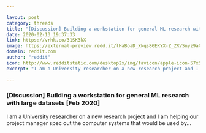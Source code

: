 ```yaml
---

layout: post
category: threads
title: "[Discussion] Building a workstation for general ML research with large datasets [Feb 2020]"
date: 2020-02-13 19:37:33
link: https://vrhk.co/31SK3kX
image: https://external-preview.redd.it/lHaBoaD_Xkqs8GEKYX-Z_ZRVSnyz9aCQgScZ7b4HVC8.jpg?width=800&height=418.848167539&auto=webp&s=3a8b4daebc88bcef5f2be231a25003d9fa2b94c8
domain: reddit.com
author: "reddit"
icon: http://www.redditstatic.com/desktop2x/img/favicon/apple-icon-57x57.png
excerpt: "I am a University researcher on a new research project and I am helping our project manager spec out the computer systems that would be used by..."

---
```


### [Discussion] Building a workstation for general ML research with large datasets [Feb 2020]

I am a University researcher on a new research project and I am helping our project manager spec out the computer systems that would be used by...